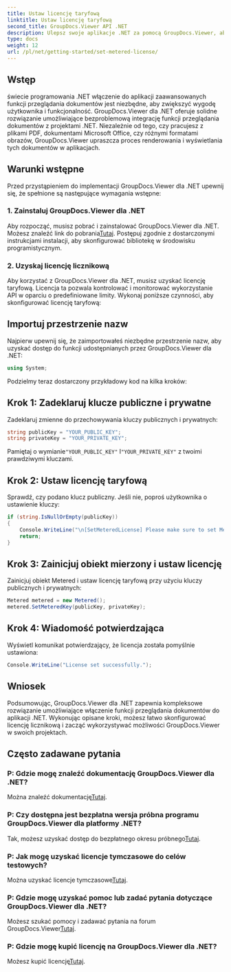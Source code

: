 ```yaml
---
title: Ustaw licencję taryfową
linktitle: Ustaw licencję taryfową
second_title: GroupDocs.Viewer API .NET
description: Ulepsz swoje aplikacje .NET za pomocą GroupDocs.Viewer, aby zapewnić płynne przeglądanie dokumentów. Z łatwością integruj funkcje renderowania dokumentów ze swoimi projektami.
type: docs
weight: 12
url: /pl/net/getting-started/set-metered-license/
---
```

## Wstęp
świecie programowania .NET włączenie do aplikacji zaawansowanych funkcji przeglądania dokumentów jest niezbędne, aby zwiększyć wygodę użytkownika i funkcjonalność. GroupDocs.Viewer dla .NET oferuje solidne rozwiązanie umożliwiające bezproblemową integrację funkcji przeglądania dokumentów z projektami .NET. Niezależnie od tego, czy pracujesz z plikami PDF, dokumentami Microsoft Office, czy różnymi formatami obrazów, GroupDocs.Viewer upraszcza proces renderowania i wyświetlania tych dokumentów w aplikacjach.
## Warunki wstępne
Przed przystąpieniem do implementacji GroupDocs.Viewer dla .NET upewnij się, że spełnione są następujące wymagania wstępne:
### 1. Zainstaluj GroupDocs.Viewer dla .NET
 Aby rozpocząć, musisz pobrać i zainstalować GroupDocs.Viewer dla .NET. Możesz znaleźć link do pobrania[Tutaj](https://releases.groupdocs.com/viewer/net/). Postępuj zgodnie z dostarczonymi instrukcjami instalacji, aby skonfigurować bibliotekę w środowisku programistycznym.
### 2. Uzyskaj licencję licznikową
Aby korzystać z GroupDocs.Viewer dla .NET, musisz uzyskać licencję taryfową. Licencja ta pozwala kontrolować i monitorować wykorzystanie API w oparciu o predefiniowane limity. Wykonaj poniższe czynności, aby skonfigurować licencję taryfową:

## Importuj przestrzenie nazw
Najpierw upewnij się, że zaimportowałeś niezbędne przestrzenie nazw, aby uzyskać dostęp do funkcji udostępnianych przez GroupDocs.Viewer dla .NET:
```csharp
using System;
```

Podzielmy teraz dostarczony przykładowy kod na kilka kroków:
## Krok 1: Zadeklaruj klucze publiczne i prywatne
Zadeklaruj zmienne do przechowywania kluczy publicznych i prywatnych:
```csharp
string publicKey = "YOUR_PUBLIC_KEY";
string privateKey = "YOUR_PRIVATE_KEY";
```
 Pamiętaj o wymianie`"YOUR_PUBLIC_KEY"` I`"YOUR_PRIVATE_KEY"` z twoimi prawdziwymi kluczami.
## Krok 2: Ustaw licencję taryfową
Sprawdź, czy podano klucz publiczny. Jeśli nie, poproś użytkownika o ustawienie kluczy:
```csharp
if (string.IsNullOrEmpty(publicKey))
{
    Console.WriteLine("\n[SetMeteredLicense] Please make sure to set Metered keys. Learn more at https://zakup.groupdocs.com/faqs/licensing/metered.”);
    return;
}
```
## Krok 3: Zainicjuj obiekt mierzony i ustaw licencję
Zainicjuj obiekt Metered i ustaw licencję taryfową przy użyciu kluczy publicznych i prywatnych:
```csharp
Metered metered = new Metered();
metered.SetMeteredKey(publicKey, privateKey);
```
## Krok 4: Wiadomość potwierdzająca
Wyświetl komunikat potwierdzający, że licencja została pomyślnie ustawiona:
```csharp
Console.WriteLine("License set successfully.");
```

## Wniosek
Podsumowując, GroupDocs.Viewer dla .NET zapewnia kompleksowe rozwiązanie umożliwiające włączenie funkcji przeglądania dokumentów do aplikacji .NET. Wykonując opisane kroki, możesz łatwo skonfigurować licencję licznikową i zacząć wykorzystywać możliwości GroupDocs.Viewer w swoich projektach.
## Często zadawane pytania
### P: Gdzie mogę znaleźć dokumentację GroupDocs.Viewer dla .NET?
 Można znaleźć dokumentację[Tutaj](https://reference.groupdocs.com/viewer/net/).
### P: Czy dostępna jest bezpłatna wersja próbna programu GroupDocs.Viewer dla platformy .NET?
 Tak, możesz uzyskać dostęp do bezpłatnego okresu próbnego[Tutaj](https://releases.groupdocs.com/).
### P: Jak mogę uzyskać licencje tymczasowe do celów testowych?
 Można uzyskać licencje tymczasowe[Tutaj](https://purchase.groupdocs.com/temporary-license/).
### P: Gdzie mogę uzyskać pomoc lub zadać pytania dotyczące GroupDocs.Viewer dla .NET?
 Możesz szukać pomocy i zadawać pytania na forum GroupDocs.Viewer[Tutaj](https://forum.groupdocs.com/c/viewer/9).
### P: Gdzie mogę kupić licencję na GroupDocs.Viewer dla .NET?
 Możesz kupić licencję[Tutaj](https://purchase.groupdocs.com/buy).